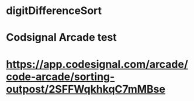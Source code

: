 # digitDifferenceSort
# Codsignal Arcade test 
# https://app.codesignal.com/arcade/code-arcade/sorting-outpost/2SFFWqkhkqC7mMBse

